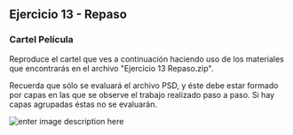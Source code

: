 ## Ejercicio 13 - Repaso

### Cartel Película

Reproduce el cartel que ves a continuación haciendo uso de los materiales que encontrarás en el archivo "Ejercicio 13 Repaso.zip".

Recuerda que sólo se evaluará el archivo PSD, y éste debe estar formado por capas en las que se observe el trabajo realizado paso a paso. Si hay capas agrupadas éstas no se evaluarán.

![enter image description here](https://www.photoshoptutorials.ws/images/stories/a89f15bdf885_13947/invasion_final_poster.jpg)
